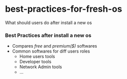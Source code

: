 # best-practices-for-fresh-os
What should users do after install a new os


### Best Practices after install a new os
 - Compares *free* and *premium($)* softwares 
 - Common softwares for diff users roles
	 - Home users tools
	 - Developer tools
	 - Network Admin tools
	 - ...

